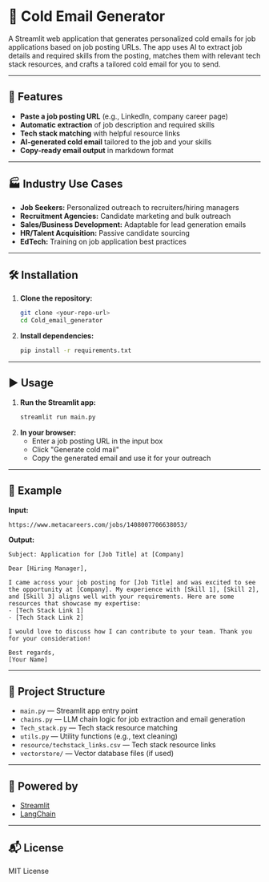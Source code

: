 # 📧 Cold Email Generator

A Streamlit web application that generates personalized cold emails for job applications based on job posting URLs. The app uses AI to extract job details and required skills from the posting, matches them with relevant tech stack resources, and crafts a tailored cold email for you to send.

---

## 🚀 Features
- **Paste a job posting URL** (e.g., LinkedIn, company career page)
- **Automatic extraction** of job description and required skills
- **Tech stack matching** with helpful resource links
- **AI-generated cold email** tailored to the job and your skills
- **Copy-ready email output** in markdown format

---

## 🏭 Industry Use Cases
- **Job Seekers:** Personalized outreach to recruiters/hiring managers
- **Recruitment Agencies:** Candidate marketing and bulk outreach
- **Sales/Business Development:** Adaptable for lead generation emails
- **HR/Talent Acquisition:** Passive candidate sourcing
- **EdTech:** Training on job application best practices

---

## 🛠️ Installation

1. **Clone the repository:**
   ```bash
   git clone <your-repo-url>
   cd Cold_email_generator
   ```
2. **Install dependencies:**
   ```bash
   pip install -r requirements.txt
   ```

---

## ▶️ Usage

1. **Run the Streamlit app:**
   ```bash
   streamlit run main.py
   ```
2. **In your browser:**
   - Enter a job posting URL in the input box
   - Click "Generate cold mail"
   - Copy the generated email and use it for your outreach

---

## 📝 Example

**Input:**
```
https://www.metacareers.com/jobs/1408007706638053/
```

**Output:**
```
Subject: Application for [Job Title] at [Company]

Dear [Hiring Manager],

I came across your job posting for [Job Title] and was excited to see the opportunity at [Company]. My experience with [Skill 1], [Skill 2], and [Skill 3] aligns well with your requirements. Here are some resources that showcase my expertise:
- [Tech Stack Link 1]
- [Tech Stack Link 2]

I would love to discuss how I can contribute to your team. Thank you for your consideration!

Best regards,
[Your Name]
```

---

## 📂 Project Structure
- `main.py` — Streamlit app entry point
- `chains.py` — LLM chain logic for job extraction and email generation
- `Tech_stack.py` — Tech stack resource matching
- `utils.py` — Utility functions (e.g., text cleaning)
- `resource/techstack_links.csv` — Tech stack resource links
- `vectorstore/` — Vector database files (if used)

---

## 🤖 Powered by
- [Streamlit](https://streamlit.io/)
- [LangChain](https://python.langchain.com/)

---

## 📬 License
MIT License 